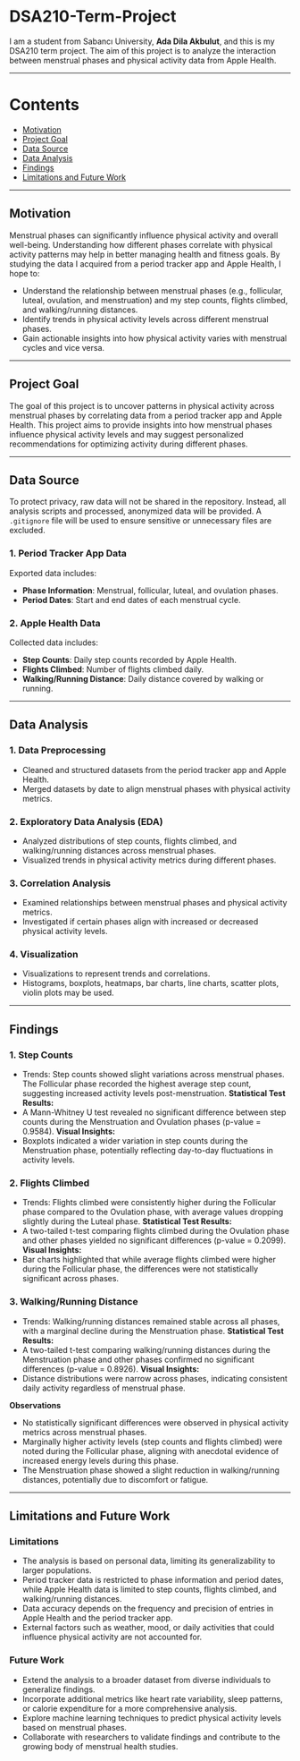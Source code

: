 # DSA210-Term-Project

I am a student from Sabancı University, **Ada Dila Akbulut**, and this is my DSA210 term project. 
The aim of this project is to analyze the interaction between menstrual phases and physical activity data from Apple Health.

---

# Contents
- [Motivation](#motivation)
- [Project Goal](#project-goal)
- [Data Source](#data-source)
- [Data Analysis](#data-analysis)
- [Findings](#findings)
- [Limitations and Future Work](#limitations-and-future-work)

---

## **Motivation**
Menstrual phases can significantly influence physical activity and overall well-being. Understanding how different phases correlate with physical activity patterns may help in better managing health and fitness goals. By studying the data I acquired from a period tracker app and Apple Health, I hope to:
- Understand the relationship between menstrual phases (e.g., follicular, luteal, ovulation, and menstruation) and my step counts, flights climbed, and walking/running distances.
- Identify trends in physical activity levels across different menstrual phases.
- Gain actionable insights into how physical activity varies with menstrual cycles and vice versa.

---

## **Project Goal**
The goal of this project is to uncover patterns in physical activity across menstrual phases by correlating data from a period tracker app and Apple Health. This project aims to provide insights into how menstrual phases influence physical activity levels and may suggest personalized recommendations for optimizing activity during different phases.

---

## **Data Source**
To protect privacy, raw data will not be shared in the repository. Instead, all analysis scripts and processed, anonymized data will be provided. A `.gitignore` file will be used to ensure sensitive or unnecessary files are excluded.

### **1. Period Tracker App Data**
Exported data includes:
- **Phase Information**: Menstrual, follicular, luteal, and ovulation phases.
- **Period Dates**:  Start and end dates of each menstrual cycle.

### **2. Apple Health Data**
Collected data includes:
- **Step Counts**: Daily step counts recorded by Apple Health.
- **Flights Climbed**: Number of flights climbed daily.
- **Walking/Running Distance**: Daily distance covered by walking or running.
  
---

## **Data Analysis**

### **1. Data Preprocessing**
- Cleaned and structured datasets from the period tracker app and Apple Health.
- Merged datasets by date to align menstrual phases with physical activity metrics.
  
### **2. Exploratory Data Analysis (EDA)**
- Analyzed distributions of step counts, flights climbed, and walking/running distances across menstrual phases.
- Visualized trends in physical activity metrics during different phases.
  
### **3. Correlation Analysis**
- Examined relationships between menstrual phases and physical activity metrics.
- Investigated if certain phases align with increased or decreased physical activity levels.

### **4. Visualization**
- Visualizations to represent trends and correlations.
- Histograms, boxplots, heatmaps, bar charts, line charts, scatter plots, violin plots may be used.

---

## **Findings**
### **1. Step Counts**
- Trends: Step counts showed slight variations across menstrual phases. The Follicular phase recorded the highest average step count, suggesting increased activity levels post-menstruation.
**Statistical Test Results:**
- A Mann-Whitney U test revealed no significant difference between step counts during the Menstruation and Ovulation phases (p-value = 0.9584).
**Visual Insights:**
- Boxplots indicated a wider variation in step counts during the Menstruation phase, potentially reflecting day-to-day fluctuations in activity levels.
  
### **2. Flights Climbed**
- Trends: Flights climbed were consistently higher during the Follicular phase compared to the Ovulation phase, with average values dropping slightly during the Luteal phase.
**Statistical Test Results:**
- A two-tailed t-test comparing flights climbed during the Ovulation phase and other phases yielded no significant differences (p-value = 0.2099).
**Visual Insights:**
- Bar charts highlighted that while average flights climbed were higher during the Follicular phase, the differences were not statistically significant across phases.
  
### **3. Walking/Running Distance**
- Trends: Walking/running distances remained stable across all phases, with a marginal decline during the Menstruation phase.
**Statistical Test Results:**
- A two-tailed t-test comparing walking/running distances during the Menstruation phase and other phases confirmed no significant differences (p-value = 0.8926).
**Visual Insights:**
- Distance distributions were narrow across phases, indicating consistent daily activity regardless of menstrual phase.

**Observations**
- No statistically significant differences were observed in physical activity metrics across menstrual phases.
- Marginally higher activity levels (step counts and flights climbed) were noted during the Follicular phase, aligning with anecdotal evidence of increased energy levels during this phase.
- The Menstruation phase showed a slight reduction in walking/running distances, potentially due to discomfort or fatigue.

---

## **Limitations and Future Work**
### **Limitations**
- The analysis is based on personal data, limiting its generalizability to larger populations.
- Period tracker data is restricted to phase information and period dates, while Apple Health data is limited to step counts, flights climbed, and walking/running distances.
- Data accuracy depends on the frequency and precision of entries in Apple Health and the period tracker app.
- External factors such as weather, mood, or daily activities that could influence physical activity are not accounted for.

### **Future Work**
- Extend the analysis to a broader dataset from diverse individuals to generalize findings.
- Incorporate additional metrics like heart rate variability, sleep patterns, or calorie expenditure for a more comprehensive analysis.
- Explore machine learning techniques to predict physical activity levels based on menstrual phases.
- Collaborate with researchers to validate findings and contribute to the growing body of menstrual health studies.
